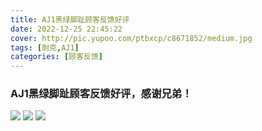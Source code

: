 ```yaml
---
title: AJ1黑绿脚趾顾客反馈好评
date: 2022-12-25 22:45:22
cover: http://pic.yupoo.com/ptbxcp/c8671852/medium.jpg
tags: [耐克,AJ1]
categories: [顾客反馈]
---
```


###  AJ1黑绿脚趾顾客反馈好评，感谢兄弟！
![](http://pic.yupoo.com/ptbxcp/eecf3985/81391391.png)
![](http://pic.yupoo.com/ptbxcp/5a55066a/7d9ba824.jpg)
![](http://pic.yupoo.com/ptbxcp/c8671852/ffe34389.jpg)

